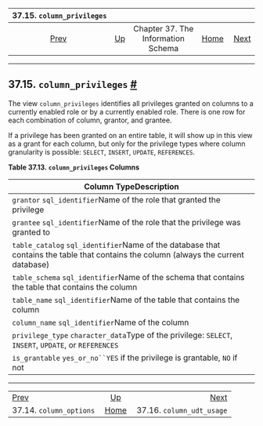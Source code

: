 <!--?xml version="1.0" encoding="UTF-8" standalone="no"?-->

|                    37.15. `column_privileges`                   |                                                                    |                                    |                                                       |                                                                     |
| :-------------------------------------------------------------: | :----------------------------------------------------------------- | :--------------------------------: | ----------------------------------------------------: | ------------------------------------------------------------------: |
| [Prev](infoschema-column-options.html "37.14. column_options")  | [Up](information-schema.html "Chapter 37. The Information Schema") | Chapter 37. The Information Schema | [Home](index.html "PostgreSQL 17devel Documentation") |  [Next](infoschema-column-udt-usage.html "37.16. column_udt_usage") |

***

## 37.15. `column_privileges` [#](#INFOSCHEMA-COLUMN-PRIVILEGES)

The view `column_privileges` identifies all privileges granted on columns to a currently enabled role or by a currently enabled role. There is one row for each combination of column, grantor, and grantee.

If a privilege has been granted on an entire table, it will show up in this view as a grant for each column, but only for the privilege types where column granularity is possible: `SELECT`, `INSERT`, `UPDATE`, `REFERENCES`.

**Table 37.13. `column_privileges` Columns**

| Column TypeDescription                                                                                                              |
| ----------------------------------------------------------------------------------------------------------------------------------- |
| `grantor` `sql_identifier`Name of the role that granted the privilege                                                               |
| `grantee` `sql_identifier`Name of the role that the privilege was granted to                                                        |
| `table_catalog` `sql_identifier`Name of the database that contains the table that contains the column (always the current database) |
| `table_schema` `sql_identifier`Name of the schema that contains the table that contains the column                                  |
| `table_name` `sql_identifier`Name of the table that contains the column                                                             |
| `column_name` `sql_identifier`Name of the column                                                                                    |
| `privilege_type` `character_data`Type of the privilege: `SELECT`, `INSERT`, `UPDATE`, or `REFERENCES`                               |
| `is_grantable` `yes_or_no``YES` if the privilege is grantable, `NO` if not                                                          |

***

|                                                                 |                                                                    |                                                                     |
| :-------------------------------------------------------------- | :----------------------------------------------------------------: | ------------------------------------------------------------------: |
| [Prev](infoschema-column-options.html "37.14. column_options")  | [Up](information-schema.html "Chapter 37. The Information Schema") |  [Next](infoschema-column-udt-usage.html "37.16. column_udt_usage") |
| 37.14. `column_options`                                         |        [Home](index.html "PostgreSQL 17devel Documentation")       |                                           37.16. `column_udt_usage` |
